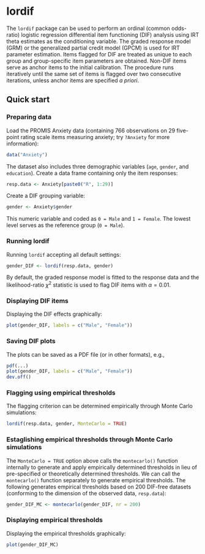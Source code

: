 # lordif

The `lordif` package can be used to perform an ordinal (common odds-ratio) logistic regression differential item functioning (DIF) analysis using IRT theta estimates as the conditioning variable. The graded response model (GRM) or the generalized partial credit model (GPCM) is used for IRT parameter estimation. Items flagged for DIF are treated as unique to each group and group-specific item parameters are obtained. Non-DIF items serve as anchor items to the initial calibration. The procedure runs iteratively until the same set of items is flagged over two consecutive iterations, unless anchor items are specified _a priori_.

## Quick start

### Preparing data

Load the PROMIS Anxiety data (containing 766 observations on 29 five-point rating scale items measuring anxiety; try `?Anxiety` for more information):

```r
data("Anxiety")
```

The dataset also includes three demographic variables (`age`, `gender`, and `education`). Create a data frame containing only the item responses:

```r
resp.data <- Anxiety[paste0("R", 1:29)]
```

Create a DIF grouping variable:

```r
gender <- Anxiety$gender
```

This numeric variable and coded as `0 = Male` and `1 = Female`. The lowest level serves as the reference group (`0 = Male`).

### Running lordif

Running `lordif` accepting all default settings:

```r
gender_DIF <- lordif(resp.data, gender)
```

By default, the graded response model is fitted to the response data and the likelihood-ratio $\chi^2$ statistic is used to flag DIF items with $\alpha = 0.01$.

### Displaying DIF items

Displaying the DIF effects graphically:

```r
plot(gender_DIF, labels = c("Male", "Female"))
```

### Saving DIF plots

The plots can be saved as a PDF file (or in other formats), e.g.,

```r
pdf(...)
plot(gender_DIF, labels = c("Male", "Female"))
dev.off()
```

### Flagging using empirical thresholds

The flagging criterion can be determined empirically through Monte Carlo simulations:

```r
lordif(resp.data, gender, MonteCarlo = TRUE)
```

### Estaglishing empirical thresholds through Monte Carlo simulations

The `MonteCarlo = TRUE` option above calls the `montecarlo()` function internally to generate and apply empirically determined thresholds in lieu of pre-specified or theoretically determined thresholds. We can call the `montecarlo()` function separately to generate empirical thresholds. The following generates empirical thresholds based on 200 DIF-free datasets (conforming to the dimension of the observed data, `resp.data`):

```r
gender_DIF_MC <- montecarlo(gender_DIF, nr = 200)
```

### Displaying empirical thresholds

Displaying the empirical thresholds graphically:

```r
plot(gender_DIF_MC)
```




